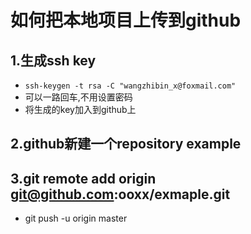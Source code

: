 # 如何把本地项目上传到github
## 1.生成ssh key
- `ssh-keygen -t rsa -C "wangzhibin_x@foxmail.com"`
- 可以一路回车,不用设置密码
- 将生成的key加入到github上


## 2.github新建一个repository example

## 3.git remote add origin git@github.com:ooxx/exmaple.git
- git push -u origin master